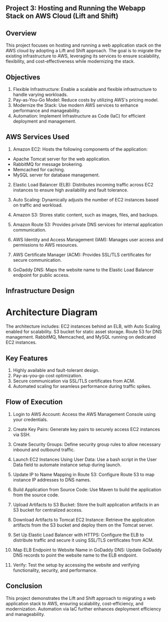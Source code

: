 ## Project 3: Hosting and Running the Webapp Stack on AWS Cloud (Lift and Shift)

## Overview
This project focuses on hosting and running a web application stack on the AWS cloud by adopting a Lift and Shift approach. The goal is to migrate the existing infrastructure to AWS, leveraging its services to ensure scalability, flexibility, and cost-effectiveness while modernizing the stack.

## Objectives
1. Flexible Infrastructure: Enable a scalable and flexible infrastructure to handle varying workloads.
2. Pay-as-You-Go Model: Reduce costs by utilizing AWS's pricing model.
3. Modernize the Stack: Use modern AWS services to enhance performance and manageability.
4. Automation: Implement Infrastructure as Code (IaC) for efficient deployment and management.

## AWS Services Used
1. Amazon EC2:
Hosts the following components of the application:
* Apache Tomcat server for the web application.
* RabbitMQ for message brokering.
* Memcached for caching.
* MySQL server for database management.

2. Elastic Load Balancer (ELB):
Distributes incoming traffic across EC2 instances to ensure high availability and fault tolerance.

3. Auto Scaling:
Dynamically adjusts the number of EC2 instances based on traffic and workload.

4. Amazon S3:
Stores static content, such as images, files, and backups.

5. Amazon Route 53:
Provides private DNS services for internal application communication.

6. AWS Identity and Access Management (IAM):
Manages user access and permissions to AWS resources.

7. AWS Certificate Manager (ACM):
Provides SSL/TLS certificates for secure communication.

8. GoDaddy DNS:
Maps the website name to the Elastic Load Balancer endpoint for public access.

## Infrastructure Design
# Architecture Diagram
The architecture includes:
EC2 instances behind an ELB, with Auto Scaling enabled for scalability.
S3 bucket for static asset storage.
Route 53 for DNS management.
RabbitMQ, Memcached, and MySQL running on dedicated EC2 instances.

## Key Features
1. Highly available and fault-tolerant design.
2. Pay-as-you-go cost optimization.
3. Secure communication via SSL/TLS certificates from ACM.
4. Automated scaling for seamless performance during traffic spikes.

## Flow of Execution
1. Login to AWS Account:
Access the AWS Management Console using your credentials.

2. Create Key Pairs:
Generate key pairs to securely access EC2 instances via SSH.

3. Create Security Groups:
Define security group rules to allow necessary inbound and outbound traffic.

4. Launch EC2 Instances Using User Data:
Use a bash script in the User Data field to automate instance setup during launch.

5. Update IP to Name Mapping in Route 53:
Configure Route 53 to map instance IP addresses to DNS names.

6. Build Application from Source Code:
Use Maven to build the application from the source code.

7. Upload Artifacts to S3 Bucket:
Store the built application artifacts in an S3 bucket for centralized access.

8. Download Artifacts to Tomcat EC2 Instance:
Retrieve the application artifacts from the S3 bucket and deploy them on the Tomcat server.

9. Set Up Elastic Load Balancer with HTTPS:
Configure the ELB to distribute traffic and secure it using SSL/TLS certificates from ACM.

10. Map ELB Endpoint to Website Name in GoDaddy DNS:
Update GoDaddy DNS records to point the website name to the ELB endpoint.

11. Verify:
Test the setup by accessing the website and verifying functionality, security, and performance.

## Conclusion
This project demonstrates the Lift and Shift approach to migrating a web application stack to AWS, ensuring scalability, cost-efficiency, and modernization. Automation via IaC further enhances deployment efficiency and manageability.

